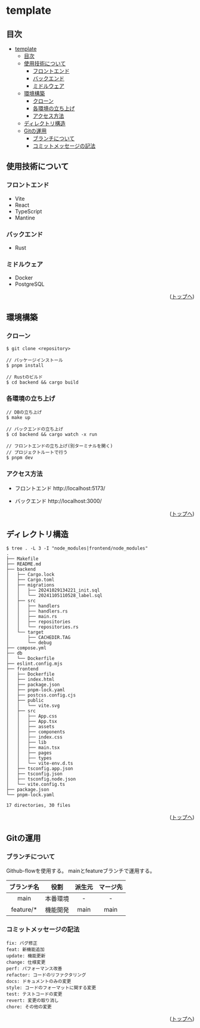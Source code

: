 # template

## 目次

- [template](#template)
	- [目次](#目次)
	- [使用技術について](#使用技術について)
		- [フロントエンド](#フロントエンド)
		- [バックエンド](#バックエンド)
		- [ミドルウェア](#ミドルウェア)
	- [環境構築](#環境構築)
		- [クローン](#クローン)
		- [各環境の立ち上げ](#各環境の立ち上げ)
		- [アクセス方法](#アクセス方法)
	- [ディレクトリ構造](#ディレクトリ構造)
	- [Gitの運用](#gitの運用)
		- [ブランチについて](#ブランチについて)
		- [コミットメッセージの記法](#コミットメッセージの記法)

## 使用技術について

### フロントエンド
- Vite
- React
- TypeScript
- Mantine

### バックエンド
- Rust

### ミドルウェア
- Docker
- PostgreSQL

<p align="right">(<a href="#top">トップへ</a>)</p>

## 環境構築

### クローン

```
$ git clone <repository>

// パッケージインストール
$ pnpm install

// Rustのビルド
$ cd backend && cargo build
```

### 各環境の立ち上げ

```
// DBの立ち上げ
$ make up

// バックエンドの立ち上げ
$ cd backend && cargo watch -x run

// フロントエンドの立ち上げ(別ターミナルを開く)
// プロジェクトルートで行う
$ pnpm dev
```

### アクセス方法

- フロントエンド
  http://localhost:5173/

- バックエンド
  http://localhost:3000/

<p align="right">(<a href="#top">トップへ</a>)</p>

## ディレクトリ構造

```
$ tree . -L 3 -I "node_modules|frontend/node_modules"
.
├── Makefile
├── README.md
├── backend
│   ├── Cargo.lock
│   ├── Cargo.toml
│   ├── migrations
│   │   ├── 20241029134221_init.sql
│   │   └── 20241105110528_label.sql
│   ├── src
│   │   ├── handlers
│   │   ├── handlers.rs
│   │   ├── main.rs
│   │   ├── repositories
│   │   └── repositories.rs
│   └── target
│       ├── CACHEDIR.TAG
│       └── debug
├── compose.yml
├── db
│   └── Dockerfile
├── eslint.config.mjs
├── frontend
│   ├── Dockerfile
│   ├── index.html
│   ├── package.json
│   ├── pnpm-lock.yaml
│   ├── postcss.config.cjs
│   ├── public
│   │   └── vite.svg
│   ├── src
│   │   ├── App.css
│   │   ├── App.tsx
│   │   ├── assets
│   │   ├── components
│   │   ├── index.css
│   │   ├── lib
│   │   ├── main.tsx
│   │   ├── pages
│   │   ├── types
│   │   └── vite-env.d.ts
│   ├── tsconfig.app.json
│   ├── tsconfig.json
│   ├── tsconfig.node.json
│   └── vite.config.ts
├── package.json
└── pnpm-lock.yaml

17 directories, 30 files
```

<p align="right">(<a href="#top">トップへ</a>)</p>

## Gitの運用

### ブランチについて

Github-flowを使用する。
mainとfeatureブランチで運用する。

| ブランチ名 |   役割   | 派生元 | マージ先 |
| :--------: | :------: | :----: | :------: |
|    main    | 本番環境 |   -    |    -     |
| feature/\* | 機能開発 |  main  |   main   |

### コミットメッセージの記法

```
fix: バグ修正
feat: 新機能追加
update: 機能更新
change: 仕様変更
perf: パフォーマンス改善
refactor: コードのリファクタリング
docs: ドキュメントのみの変更
style: コードのフォーマットに関する変更
test: テストコードの変更
revert: 変更の取り消し
chore: その他の変更
```

<p align="right">(<a href="#top">トップへ</a>)</p>
